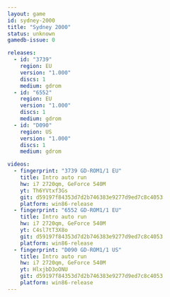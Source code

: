 ```yaml
---
layout: game
id: sydney-2000
title: "Sydney 2000"
status: unknown
gamedb-issue: 0

releases:
  - id: "3739"
    region: EU
    version: "1.000"
    discs: 1
    medium: gdrom
  - id: "6552"
    region: EU
    version: "1.000"
    discs: 1
    medium: gdrom
  - id: "D090"
    region: US
    version: "1.000"
    discs: 1
    medium: gdrom

videos:
  - fingerprint: "3739 GD-ROM1/1 EU"
    title: Intro auto run
    hw: i7 2720qm, GeForce 540M
    yt: Th6YVtxf3Gs
    git: d59197f84353d7d2b746383e9277d9ed7c8c4053
    platform: win86-release
  - fingerprint: "6552 GD-ROM1/1 EU"
    title: Intro auto run
    hw: i7 2720qm, GeForce 540M
    yt: C4sl7tT3X8o
    git: d59197f84353d7d2b746383e9277d9ed7c8c4053
    platform: win86-release
  - fingerprint: "D090 GD-ROM1/1 US"
    title: Intro auto run
    hw: i7 2720qm, GeForce 540M
    yt: HlxjbD3oONU
    git: d59197f84353d7d2b746383e9277d9ed7c8c4053
    platform: win86-release
---
```

